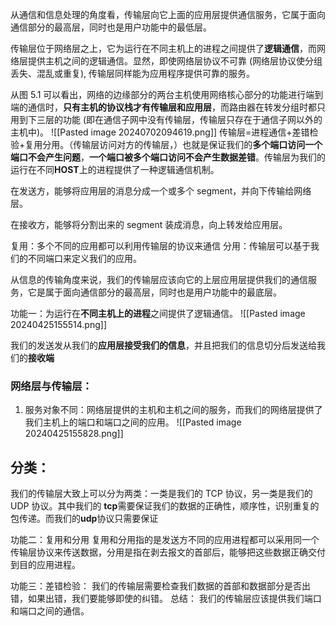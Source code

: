 
从通信和信息处理的角度看，传输层向它上面的应用层提供通信服务，它属于面向通信部分的最高层，同时也是用户功能中的最低层。

传输层位于网络层之上，它为运行在不同主机上的进程之间提供了**逻辑通信**，而网络层提供主机之间的逻辑通信。显然，即使网络层协议不可靠 (网络层协议使分组丢失、混乱或重复), 传输层同样能为应用程序提供可靠的服务。

从图 5.1 可以看出，网络的边缘部分的两台主机使用网络核心部分的功能进行端到端的通信时，**只有主机的协议栈才有传输层和应用层**，而路由器在转发分组时都只用到下三层的功能 (即在通信子网中没有传输层，传输层只存在于通信子网以外的主机中)。
![[Pasted image 20240702094619.png]]
传输层=进程通信+差错检验+复用分用。（传输层访问对方的传输层，）也就是保证我们的**多个端口访问一个端口不会产生问题**，**一个端口被多个端口访问不会产生数据差错**。传输层为我们的运行在不同**HOST**上的进程提供了一种逻辑通信机制。

在发送方，能够将应用层的消息分成一个或多个 segment，并向下传输给网络层。

在接收方，能够将分割出来的 segment 装成消息，向上转发给应用层。

复用：多个不同的应用都可以利用传输层的协议来通信
分用：传输层可以基于我们的不同端口来定义我们的应用。


从信息的传输角度来说，我们的传输层应该向它的上层应用层提供我们的通信服务，它是属于面向通信部分的最高层，同时也是用户功能中的最底层。

功能一：为运行在**不同主机上的进程**之间提供了逻辑通信。
![[Pasted image 20240425155514.png]]

我们的发送发从我们的**应用层接受我们的信息**，并且把我们的信息切分后发送给我们的**接收端**

### 网络层与传输层：
1. 服务对象不同：网络层提供的主机和主机之间的服务，而我们的网络层提供了我们主机上的端口和端口之间的应用。
![[Pasted image 20240425155828.png]]

## 分类：
我们的传输层大致上可以分为两类：一类是我们的 TCP 协议，另一类是我们的 UDP 协议。其中我们的 **tcp**需要保证我们的数据的正确性，顺序性，识别重复的包传递。而我们的**udp**协议只需要保证


功能二：复用和分用
复用和分用指的是发送方不同的应用进程都可以采用同一个传输层协议来传送数据，分用是指在剥去报文的首部后，能够把这些数据正确交付到目的应用进程。

功能三：差错检验：
我们的传输层需要检查我们数据的首部和数据部分是否出错，如果出错，我们要能够即使的纠错。
总结：
我们的传输层应该提供我们端口和端口之间的通信。